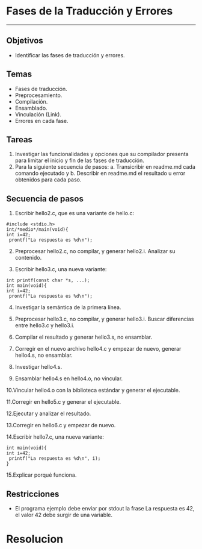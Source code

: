 # Fases de la Traducción y Errores
---
## Objetivos
+ Identificar las fases de traducción y errores.
## Temas
+ Fases de traducción.
+ Preprocesamiento.
+ Compilación.
+ Ensamblado.
+ Vinculación (Link).
+ Errores en cada fase.
## Tareas
1. Investigar las funcionalidades y opciones que su compilador presenta para
limitar el inicio y fin de las fases de traducción.
2. Para la siguiente secuencia de pasos:
a. Transicribir en readme.md cada comando ejecutado y
b. Describir en readme.md el resultado u error obtenidos para cada paso.
## Secuencia de pasos 
1. Escribir hello2.c, que es una variante de hello.c:
~~~
#include <stdio.h>
int/*medio*/main(void){
int i=42;
 prontf("La respuesta es %d\n");
 ~~~
2. Preprocesar hello2.c, no compilar, y generar hello2.i. Analizar su
contenido.

3. Escribir hello3.c, una nueva variante:
~~~
int printf(const char *s, ...);
int main(void){
int i=42; 
 prontf("La respuesta es %d\n");
~~~
4. Investigar la semántica de la primera línea.

5. Preprocesar hello3.c, no compilar, y generar hello3.i. Buscar diferencias
entre hello3.c y hello3.i.

6. Compilar el resultado y generar hello3.s, no ensamblar.

7. Corregir en el nuevo archivo hello4.c y empezar de nuevo, generar
hello4.s, no ensamblar.

8. Investigar hello4.s.

9. Ensamblar hello4.s en hello4.o, no vincular.

10.Vincular hello4.o con la biblioteca estándar y generar el ejecutable.

11.Corregir en hello5.c y generar el ejecutable.

12.Ejecutar y analizar el resultado.

13.Corregir en hello6.c y empezar de nuevo.

14.Escribir hello7.c, una nueva variante:
~~~
int main(void){
int i=42;
 printf("La respuesta es %d\n", i);
}
~~~~
15.Explicar porqué funciona.


## Restricciones
+ El programa ejemplo debe enviar por stdout la frase La respuesta es 42, el
valor 42 debe surgir de una variable.

# Resolucion 


